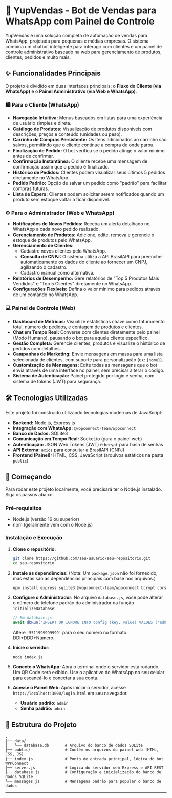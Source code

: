

# 🤖 YupVendas - Bot de Vendas para WhatsApp com Painel de Controle

YupVendas é uma solução completa de automação de vendas para WhatsApp, projetada para pequenas e médias empresas. O sistema combina um chatbot inteligente para interagir com clientes e um painel de controle administrativo baseado na web para gerenciamento de produtos, clientes, pedidos e muito mais.

## ✨ Funcionalidades Principais

O projeto é dividido em duas interfaces principais: o **Fluxo do Cliente (via WhatsApp)** e o **Painel Administrativo (via Web e WhatsApp)**.

### 🛍️ Para o Cliente (WhatsApp)

  - **Navegação Intuitiva:** Menus baseados em listas para uma experiência de usuário simples e direta.
  - **Catálogo de Produtos:** Visualização de produtos disponíveis com descrições, preços e conteúdo (unidades ou peso).
  - **Carrinho de Compras Persistente:** Os itens adicionados ao carrinho são salvos, permitindo que o cliente continue a compra de onde parou.
  - **Finalização de Pedido:** O bot verifica se o pedido atinge o valor mínimo antes de confirmar.
  - **Confirmação Instantânea:** O cliente recebe uma mensagem de confirmação assim que o pedido é finalizado.
  - **Histórico de Pedidos:** Clientes podem visualizar seus últimos 5 pedidos diretamente no WhatsApp.
  - **Pedido Padrão:** Opção de salvar um pedido como "padrão" para facilitar compras futuras.
  - **Lista de Espera:** Clientes podem solicitar serem notificados quando um produto sem estoque voltar a ficar disponível.

### ⚙️ Para o Administrador (Web e WhatsApp)

  - **Notificações de Novos Pedidos:** Receba um alerta detalhado no WhatsApp a cada novo pedido realizado.
  - **Gerenciamento de Produtos:** Adicione, edite, remova e gerencie o estoque de produtos pelo WhatsApp.
  - **Gerenciamento de Clientes:**
      - Cadastre novos clientes pelo WhatsApp.
      - **Consulta de CNPJ:** O sistema utiliza a API BrasilAPI para preencher automaticamente os dados do cliente ao fornecer um CNPJ, agilizando o cadastro.
      - Cadastro manual como alternativa.
  - **Relatórios de Desempenho:** Gere relatórios de "Top 5 Produtos Mais Vendidos" e "Top 5 Clientes" diretamente no WhatsApp.
  - **Configurações Flexíveis:** Defina o valor mínimo para pedidos através de um comando no WhatsApp.

### 💻 Painel de Controle (Web)

  - **Dashboard de Métricas:** Visualize estatísticas chave como faturamento total, número de pedidos, e contagem de produtos e clientes.
  - **Chat em Tempo Real:** Converse com clientes diretamente pelo painel (Modo Humano), pausando o bot para aquele cliente específico.
  - **Gestão Completa:** Gerencie clientes, produtos e visualize o histórico de pedidos com detalhes.
  - **Campanhas de Marketing:** Envie mensagens em massa para uma lista selecionada de clientes, com suporte para personalização (ex: `{nome}`).
  - **Customização de Mensagens:** Edite todas as mensagens que o bot envia através de uma interface no painel, sem precisar alterar o código.
  - **Sistema de Autenticação:** Painel protegido por login e senha, com sistema de tokens (JWT) para segurança.

## 🛠️ Tecnologias Utilizadas

Este projeto foi construído utilizando tecnologias modernas de JavaScript:

  - **Backend:** Node.js, Express.js
  - **Integração com WhatsApp:** `@wppconnect-team/wppconnect`
  - **Banco de Dados:** SQLite3
  - **Comunicação em Tempo Real:** Socket.io (para o painel web)
  - **Autenticação:** JSON Web Tokens (JWT) e `bcrypt` para hash de senhas
  - **API Externa:** `axios` para consultar a BrasilAPI (CNPJ)
  - **Frontend (Painel):** HTML, CSS, JavaScript (arquivos estáticos na pasta `public`)

## 🚀 Começando

Para rodar este projeto localmente, você precisará ter o Node.js instalado. Siga os passos abaixo.

### Pré-requisitos

  - Node.js (versão 16 ou superior)
  - npm (geralmente vem com o Node.js)

### Instalação e Execução

1.  **Clone o repositório:**

    ```bash
    git clone https://github.com/seu-usuario/seu-repositorio.git
    cd seu-repositorio
    ```

2.  **Instale as dependências:**
    (Nota: Um `package.json` não foi fornecido, mas estas são as dependências principais com base nos arquivos.)

    ```bash
    npm install express sqlite3 @wppconnect-team/wppconnect bcrypt cors jsonwebtoken socket.io axios
    ```

3.  **Configure o Administrador:**
    No arquivo `database.js`, você pode alterar o número de telefone padrão do administrador na função `initializeDatabase`:

    ```javascript
    // Em database.js
    await dbRun("INSERT OR IGNORE INTO config (key, value) VALUES ('adminPhone', '5511999999999')");
    ```

    Altere `'5511999999999'` para o seu número no formato DDI+DDD+Número.

4.  **Inicie o servidor:**

    ```bash
    node index.js
    ```

5.  **Conecte o WhatsApp:**
    Abra o terminal onde o servidor está rodando. Um QR Code será exibido. Use o aplicativo do WhatsApp no seu celular para escaneá-lo e conectar a sua conta.

6.  **Acesse o Painel Web:**
    Após iniciar o servidor, acesse `http://localhost:3000/login.html` em seu navegador.

      - **Usuário padrão:** `admin`
      - **Senha padrão:** `admin`

## 📂 Estrutura do Projeto

```
.
├── data/
│   └── database.db       # Arquivo do banco de dados SQLite
├── public/               # Contém os arquivos do painel web (HTML, CSS, JS)
├── index.js              # Ponto de entrada principal, lógica do bot WPPConnect
├── server.js             # Lógica do servidor web Express e API REST
├── database.js           # Configuração e inicialização do banco de dados SQLite
└── messages.js           # Mensagens padrão para popular o banco de dados
```

-----
